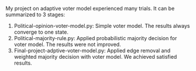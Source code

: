 My project on adaptive voter model experienced many trials.
It can be summarized to 3 stages:
1. Political-opinion-voter-model.py: Simple voter model. The results always converge to
one state.
2. Political-majority-rule.py: Applied probabilistic majority decision for voter model. The
results were not improved.
3. Final-project-adptive-voter-model.py: Applied edge removal and weighted majority
decision with voter model. We achieved satisfied results.
